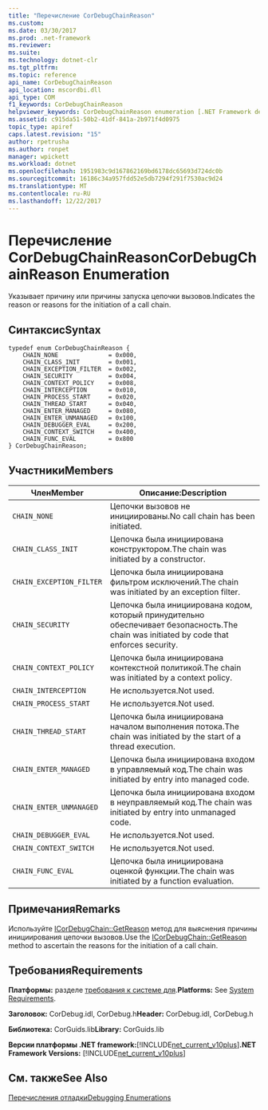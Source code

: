 ```yaml
---
title: "Перечисление CorDebugChainReason"
ms.custom: 
ms.date: 03/30/2017
ms.prod: .net-framework
ms.reviewer: 
ms.suite: 
ms.technology: dotnet-clr
ms.tgt_pltfrm: 
ms.topic: reference
api_name: CorDebugChainReason
api_location: mscordbi.dll
api_type: COM
f1_keywords: CorDebugChainReason
helpviewer_keywords: CorDebugChainReason enumeration [.NET Framework debugging]
ms.assetid: c915da51-50b2-41df-841a-2b971f4d0975
topic_type: apiref
caps.latest.revision: "15"
author: rpetrusha
ms.author: ronpet
manager: wpickett
ms.workload: dotnet
ms.openlocfilehash: 1951983c9d167862169bd6178dc65693d724dc0b
ms.sourcegitcommit: 16186c34a957fdd52e5db7294f291f7530ac9d24
ms.translationtype: MT
ms.contentlocale: ru-RU
ms.lasthandoff: 12/22/2017
---
```

# <a name="cordebugchainreason-enumeration"></a><span data-ttu-id="9af9e-102">Перечисление CorDebugChainReason</span><span class="sxs-lookup"><span data-stu-id="9af9e-102">CorDebugChainReason Enumeration</span></span>
<span data-ttu-id="9af9e-103">Указывает причину или причины запуска цепочки вызовов.</span><span class="sxs-lookup"><span data-stu-id="9af9e-103">Indicates the reason or reasons for the initiation of a call chain.</span></span>  
  
## <a name="syntax"></a><span data-ttu-id="9af9e-104">Синтаксис</span><span class="sxs-lookup"><span data-stu-id="9af9e-104">Syntax</span></span>  
  
```  
typedef enum CorDebugChainReason {  
    CHAIN_NONE              = 0x000,  
    CHAIN_CLASS_INIT        = 0x001,  
    CHAIN_EXCEPTION_FILTER  = 0x002,  
    CHAIN_SECURITY          = 0x004,  
    CHAIN_CONTEXT_POLICY    = 0x008,  
    CHAIN_INTERCEPTION      = 0x010,  
    CHAIN_PROCESS_START     = 0x020,  
    CHAIN_THREAD_START      = 0x040,  
    CHAIN_ENTER_MANAGED     = 0x080,  
    CHAIN_ENTER_UNMANAGED   = 0x100,  
    CHAIN_DEBUGGER_EVAL     = 0x200,  
    CHAIN_CONTEXT_SWITCH    = 0x400,  
    CHAIN_FUNC_EVAL         = 0x800  
} CorDebugChainReason;  
```  
  
## <a name="members"></a><span data-ttu-id="9af9e-105">Участники</span><span class="sxs-lookup"><span data-stu-id="9af9e-105">Members</span></span>  
  
|<span data-ttu-id="9af9e-106">Член</span><span class="sxs-lookup"><span data-stu-id="9af9e-106">Member</span></span>|<span data-ttu-id="9af9e-107">Описание:</span><span class="sxs-lookup"><span data-stu-id="9af9e-107">Description</span></span>|  
|------------|-----------------|  
|`CHAIN_NONE`|<span data-ttu-id="9af9e-108">Цепочки вызовов не инициированы.</span><span class="sxs-lookup"><span data-stu-id="9af9e-108">No call chain has been initiated.</span></span>|  
|`CHAIN_CLASS_INIT`|<span data-ttu-id="9af9e-109">Цепочка была инициирована конструктором.</span><span class="sxs-lookup"><span data-stu-id="9af9e-109">The chain was initiated by a constructor.</span></span>|  
|`CHAIN_EXCEPTION_FILTER`|<span data-ttu-id="9af9e-110">Цепочка была инициирована фильтром исключений.</span><span class="sxs-lookup"><span data-stu-id="9af9e-110">The chain was initiated by an exception filter.</span></span>|  
|`CHAIN_SECURITY`|<span data-ttu-id="9af9e-111">Цепочка была инициирована кодом, который принудительно обеспечивает безопасность.</span><span class="sxs-lookup"><span data-stu-id="9af9e-111">The chain was initiated by code that enforces security.</span></span>|  
|`CHAIN_CONTEXT_POLICY`|<span data-ttu-id="9af9e-112">Цепочка была инициирована контекстной политикой.</span><span class="sxs-lookup"><span data-stu-id="9af9e-112">The chain was initiated by a context policy.</span></span>|  
|`CHAIN_INTERCEPTION`|<span data-ttu-id="9af9e-113">Не используется.</span><span class="sxs-lookup"><span data-stu-id="9af9e-113">Not used.</span></span>|  
|`CHAIN_PROCESS_START`|<span data-ttu-id="9af9e-114">Не используется.</span><span class="sxs-lookup"><span data-stu-id="9af9e-114">Not used.</span></span>|  
|`CHAIN_THREAD_START`|<span data-ttu-id="9af9e-115">Цепочка была инициирована началом выполнения потока.</span><span class="sxs-lookup"><span data-stu-id="9af9e-115">The chain was initiated by the start of a thread execution.</span></span>|  
|`CHAIN_ENTER_MANAGED`|<span data-ttu-id="9af9e-116">Цепочка была инициирована входом в управляемый код.</span><span class="sxs-lookup"><span data-stu-id="9af9e-116">The chain was initiated by entry into managed code.</span></span>|  
|`CHAIN_ENTER_UNMANAGED`|<span data-ttu-id="9af9e-117">Цепочка была инициирована входом в неуправляемый код.</span><span class="sxs-lookup"><span data-stu-id="9af9e-117">The chain was initiated by entry into unmanaged code.</span></span>|  
|`CHAIN_DEBUGGER_EVAL`|<span data-ttu-id="9af9e-118">Не используется.</span><span class="sxs-lookup"><span data-stu-id="9af9e-118">Not used.</span></span>|  
|`CHAIN_CONTEXT_SWITCH`|<span data-ttu-id="9af9e-119">Не используется.</span><span class="sxs-lookup"><span data-stu-id="9af9e-119">Not used.</span></span>|  
|`CHAIN_FUNC_EVAL`|<span data-ttu-id="9af9e-120">Цепочка была инициирована оценкой функции.</span><span class="sxs-lookup"><span data-stu-id="9af9e-120">The chain was initiated by a function evaluation.</span></span>|  
  
## <a name="remarks"></a><span data-ttu-id="9af9e-121">Примечания</span><span class="sxs-lookup"><span data-stu-id="9af9e-121">Remarks</span></span>  
 <span data-ttu-id="9af9e-122">Используйте [ICorDebugChain::GetReason](../../../../docs/framework/unmanaged-api/debugging/icordebugchain-getreason-method.md) метод для выяснения причины инициирования цепочки вызовов.</span><span class="sxs-lookup"><span data-stu-id="9af9e-122">Use the [ICorDebugChain::GetReason](../../../../docs/framework/unmanaged-api/debugging/icordebugchain-getreason-method.md) method to ascertain the reasons for the initiation of a call chain.</span></span>  
  
## <a name="requirements"></a><span data-ttu-id="9af9e-123">Требования</span><span class="sxs-lookup"><span data-stu-id="9af9e-123">Requirements</span></span>  
 <span data-ttu-id="9af9e-124">**Платформы:** разделе [требования к системе для](../../../../docs/framework/get-started/system-requirements.md).</span><span class="sxs-lookup"><span data-stu-id="9af9e-124">**Platforms:** See [System Requirements](../../../../docs/framework/get-started/system-requirements.md).</span></span>  
  
 <span data-ttu-id="9af9e-125">**Заголовок:** CorDebug.idl, CorDebug.h</span><span class="sxs-lookup"><span data-stu-id="9af9e-125">**Header:** CorDebug.idl, CorDebug.h</span></span>  
  
 <span data-ttu-id="9af9e-126">**Библиотека:** CorGuids.lib</span><span class="sxs-lookup"><span data-stu-id="9af9e-126">**Library:** CorGuids.lib</span></span>  
  
 <span data-ttu-id="9af9e-127">**Версии платформы .NET framework:**[!INCLUDE[net_current_v10plus](../../../../includes/net-current-v10plus-md.md)]</span><span class="sxs-lookup"><span data-stu-id="9af9e-127">**.NET Framework Versions:** [!INCLUDE[net_current_v10plus](../../../../includes/net-current-v10plus-md.md)]</span></span>  
  
## <a name="see-also"></a><span data-ttu-id="9af9e-128">См. также</span><span class="sxs-lookup"><span data-stu-id="9af9e-128">See Also</span></span>  
 [<span data-ttu-id="9af9e-129">Перечисления отладки</span><span class="sxs-lookup"><span data-stu-id="9af9e-129">Debugging Enumerations</span></span>](../../../../docs/framework/unmanaged-api/debugging/debugging-enumerations.md)
